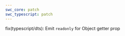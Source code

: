 ```yaml
---
swc_core: patch
swc_typescript: patch
---
```


fix(typescript/dts): Emit `readonly` for Object getter prop
